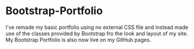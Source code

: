 # Bootstrap-Portfolio
I've remade my basic portfolio using no external CSS file and instead made use of the classes provided by Bootstrap fro the look and layout of my site. My Bootstrap Portfolio is also now live on my GitHub pages.